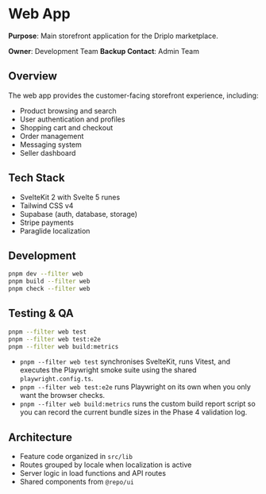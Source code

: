 # Web App

**Purpose**: Main storefront application for the Driplo marketplace.

**Owner**: Development Team
**Backup Contact**: Admin Team

## Overview

The web app provides the customer-facing storefront experience, including:
- Product browsing and search
- User authentication and profiles
- Shopping cart and checkout
- Order management
- Messaging system
- Seller dashboard

## Tech Stack

- SvelteKit 2 with Svelte 5 runes
- Tailwind CSS v4
- Supabase (auth, database, storage)
- Stripe payments
- Paraglide localization

## Development

```bash
pnpm dev --filter web
pnpm build --filter web
pnpm check --filter web
```

## Testing & QA

```bash
pnpm --filter web test
pnpm --filter web test:e2e
pnpm --filter web build:metrics
```

- `pnpm --filter web test` synchronises SvelteKit, runs Vitest, and executes the
  Playwright smoke suite using the shared `playwright.config.ts`.
- `pnpm --filter web test:e2e` runs Playwright on its own when you only want the
  browser checks.
- `pnpm --filter web build:metrics` runs the custom build report script so you
  can record the current bundle sizes in the Phase 4 validation log.

## Architecture

- Feature code organized in `src/lib`
- Routes grouped by locale when localization is active
- Server logic in load functions and API routes
- Shared components from `@repo/ui`
